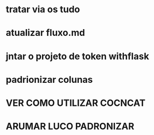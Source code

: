 # tratar via os tudo
# atualizar fluxo.md
# jntar o projeto de token  withflask
# padrionizar colunas
# VER COMO UTILIZAR COCNCAT
# ARUMAR LUCO PADRONIZAR